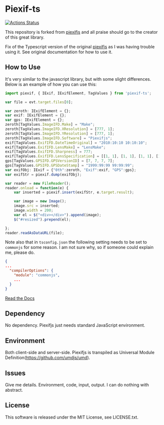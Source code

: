 Piexif-ts
========

[![Actions Status](https://github.com/{holwech}/{piexif-ts}/workflows/{CI}/badge.svg)](https://github.com/{holwech}/{piexif-ts}/actions)

This repository is forked from [piexifjs](https://github.com/hMatoba/piexifjs) and all praise should go to the creator of this great library.

Fix of the Typescript version of the original [piexifjs](https://github.com/hMatoba/piexifjs) as I was having trouble using it. See original documentation for how to use it.

How to Use
----------

It's very similar to the javascript library, but with some slight differences. Below is an example of how you can use this:

```typescript
import piexif, { IExif, IExifElement, TagValues } from 'piexif-ts';

var file = evt.target.files[0];

var zeroth: IExifElement = {};
var exif: IExifElement = {};
var gps: IExifElement = {};
zeroth[TagValues.ImageIFD.Make] = "Make";
zeroth[TagValues.ImageIFD.XResolution] = [777, 1];
zeroth[TagValues.ImageIFD.YResolution] = [777, 1];
zeroth[TagValues.ImageIFD.Software] = "Piexifjs";
exif[TagValues.ExifIFD.DateTimeOriginal] = "2010:10:10 10:10:10";
exif[TagValues.ExifIFD.LensMake] = "LensMake";
exif[TagValues.ExifIFD.Sharpness] = 777;
exif[TagValues.ExifIFD.LensSpecification] = [[1, 1], [1, 1], [1, 1], [1, 1]];
gps[TagValues.GPSIFD.GPSVersionID] = [7, 7, 7, 7];
gps[TagValues.GPSIFD.GPSDateStamp] = "1999:99:99 99:99:99";
var exifObj: IExif = {"0th":zeroth, "Exif":exif, "GPS":gps};
var exifStr = piexif.dump(exifObj);

var reader = new FileReader();
reader.onload = function(e) {
    var inserted = piexif.insert(exifStr, e.target.result);

    var image = new Image();
    image.src = inserted;
    image.width = 200;
    var el = $("<div></div>").append(image);
    $("#resized").prepend(el);

};
reader.readAsDataURL(file);
```

Note also that in `tsconfig.json` the following setting needs to be set to `commonjs` for some reason. I am not sure why, so if someone could explain me, please do.

```json
{
...
  "compilerOptions": {
    "module": "commonjs", 
    ...
  }
}
```

[Read the Docs](https://piexifjs.readthedocs.io/en/2.0/index.html)

Dependency
----------

No dependency. Piexifjs just needs standard JavaScript environment.

Environment
-----------

Both client-side and server-side. Piexifjs is transpiled as Universal Module Definition(https://github.com/umdjs/umd).

Issues
------

Give me details. Environment, code, input, output. I can do nothing with abstract.

License
-------

This software is released under the MIT License, see LICENSE.txt.

